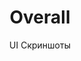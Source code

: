 ---
layout: embed
permalink: apps/mint/business-processes/overall/ui-screens
lang: ru
page_id: apps-mint-business-processes-overall-screens

title: Overall
subtitle: UI Скриншоты
backUrl: /ru/apps/mint/business-processes/overall

description: Screens
---